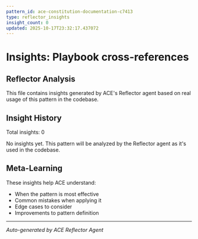 ```yaml
---
pattern_id: ace-constitution-documentation-c7413
type: reflector_insights
insight_count: 0
updated: 2025-10-17T23:32:17.437072
---
```

# Insights: Playbook cross-references

## Reflector Analysis

This file contains insights generated by ACE's Reflector agent based on real usage of this pattern in the codebase.

## Insight History

Total insights: 0

No insights yet. This pattern will be analyzed by the Reflector agent as it's used in the codebase.

## Meta-Learning

These insights help ACE understand:
- When the pattern is most effective
- Common mistakes when applying it
- Edge cases to consider
- Improvements to pattern definition

---

*Auto-generated by ACE Reflector Agent*
